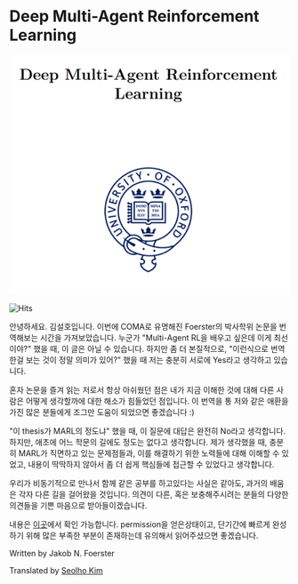 # Deep Multi-Agent Reinforcement Learning



![](.gitbook/assets/marl_00.png)

![Hits](https://hits.seeyoufarm.com/api/count/incr/badge.svg?url=https://kilmya1.gitbook.io/deep-multi-agent-reinforcement-learning/)



안녕하세요. 김설호입니다. 이번에 COMA로 유명해진 Foerster의 박사학위 논문을 번역해보는 시간을 가져보았습니다. 누군가 "Multi-Agent RL을 배우고 싶은데 이게 최선이야?" 했을 때, 이 글은 아닐 수 있습니다. 하지만 좀 더 본질적으로, "이런식으로 번역한걸 보는 것이 정말 의미가 있어?" 했을 때 저는 충분히 서로에 Yes라고 생각하고 있습니다. 

 혼자 논문을 즐겨 읽는 저로서 항상 아쉬웠던 점은 내가 지금 이해한 것에 대해 다른 사람은 어떻게 생각할까에 대한 해소가 힘들었던 점입니다. 이 번역을 통 저와 같은 애환을 가진 많은 분들에게 조그만 도움이 되었으면 좋겠습니다 :\)

 "이 thesis가 MARL의 정도냐" 했을 때, 이 질문에 대답은 완전히 No라고 생각합니다. 하지만, 애초에 어느 학문의 길에도 정도는 없다고 생각합니다. 제가 생각했을 때, 충분히 MARL가 직면하고 있는 문제점들과, 이를 해결하기 위한 노력들에 대해 이해할 수 있었고, 내용이 딱딱하지 않아서 좀 더 쉽게 핵심들에 접근할 수 있었다고 생각합니다.

 우리가 비동기적으로 만나서 함께 같은 공부를 하고있다는 사실은 같아도, 과거의 배움은 각자 다른 길을 걸어왔을 것입니다. 의견이 다른, 혹은 보충해주시려는 분들의 다양한 의견들을 기쁜 마음으로 받아들이겠습니다.

내용은 [이곳](https://ora.ox.ac.uk/objects/uuid:a55621b3-53c0-4e1b-ad1c-92438b57ffa4)에서 확인 가능합니다. permission을 얻은상태이고, 단기간에 빠르게 완성하기 위해 많은 부족한 부분이 존재하는데 유의해서 읽어주셨으면 좋겠습니다.



Written by Jakob N. Foerster

Translated by [Seolho Kim](https://seolhokim.github.io/about/)

